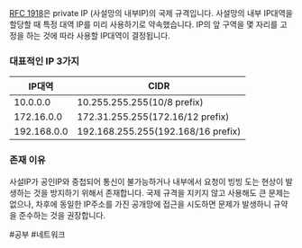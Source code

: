 [RFC 1918](https://tools.ietf.org/html/rfc1918)은 private IP (사설망의 내부IP)의 국제 규격입니다. 사설망의 내부 IP대역을 할당할 때 특정 대역 IP를 미리 사용하기로 약속했습니다. IP의 앞 구역을 몇 자리를 고정을 하는 것에 따라 사용할 IP대역이 결정됩니다.


### 대표적인 IP 3가지
| IP대역 | CIDR |
| ---- | ---- |
| 10.0.0.0 | 10.255.255.255(10/8 prefix) |
| 172.16.0.0 | 172.31.255.255(172.16/12 prefix) |
| 192.168.0.0 | 192.168.255.255(192.168/16 prefix) |


### 존재 이유
사설IP가 공인IP와 중첩되어 통신이 불가능하거나 내부에서 요청이 빙빙 도는 현상이 발생하는 것을 방지하기 위해서 존재합니다. 국제 규격을 지키지 않고 사용해도 큰 문제는 없으나, 차후에 동일한 IP주소를 가진 공개망에 접근을 시도하면 문제가 발생하니 규약을 준수하는 것을 권장합니다.


#공부 #네트워크